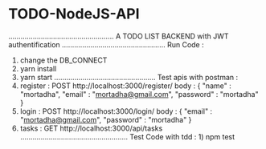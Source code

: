 # TODO-NodeJS-API
....................................................
A TODO LIST BACKEND with JWT authentification
...................................................
Run Code : 
  1) change the DB_CONNECT 
  2) yarn install 
  3) yarn start
..................................................
Test apis with postman : 
  1) register : POST http://localhost:3000/register/ 
                body : 
                {
                     "name" : "mortadha",
                     "email" : "mortadha@gmail.com",
                     "password" : "mortadha"
                }
  2) login : POST http://localhost:3000/login/ 
                body : 
                {
                     "email" : "mortadha@gmail.com",
                     "password" : "mortadha"
                }
  3) tasks : GET http://localhost:3000/api/tasks 
.....................................................
Test Code with tdd : 
    1) npm test
